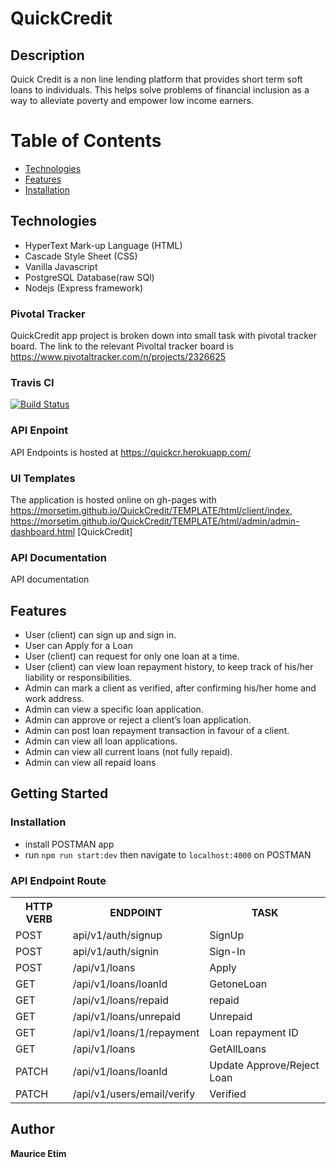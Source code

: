 # QuickCredit




## Description
Quick Credit is a non line lending platform that provides short term soft loans to individuals. This helps solve problems of financial inclusion as a way to alleviate poverty and empower low income earners.

# Table of Contents

 * [Technologies](#technologies)
 * [Features](#features)
 * [Installation](#installation)

## Technologies
* HyperText Mark-up Language (HTML)
* Cascade Style Sheet (CSS)
* Vanilla Javascript
* PostgreSQL Database(raw SQl)
* Nodejs (Express framework)

### Pivotal Tracker
QuickCredit app project is broken down into small task with pivotal tracker board. The link to the relevant Pivoltal tracker board is https://www.pivotaltracker.com/n/projects/2326625

### Travis CI
[![Build Status](https://travis-ci.com/Morsetim/QuickCredit.svg?branch=develop)](https://travis-ci.com/Morsetim/QuickCredit)

### API Enpoint
API Endpoints is hosted at https://quickcr.herokuapp.com/

### UI Templates
The application is hosted online on gh-pages with https://morsetim.github.io/QuickCredit/TEMPLATE/html/client/index,
https://morsetim.github.io/QuickCredit/TEMPLATE/html/admin/admin-dashboard.html
 [QuickCredit] 

### API Documentation
API documentation 


## Features
- User (client) can sign up and sign in.
- User can Apply for a Loan
- User (client) can request for only one loan at a time.
- User (client) can view loan repayment history, to keep track of his/her liability or
responsibilities.
- Admin can mark a client as verified, after confirming his/her home and work address.
- Admin can view a specific loan application.
- Admin can approve or reject a client’s loan application.
- Admin can post loan repayment transaction in favour of a client.
- Admin can view all loan applications.
- Admin can view all current loans (not fully repaid).
- Admin can view all repaid loans

## Getting Started
### Installation
- install POSTMAN app
- run `npm run start:dev` then navigate to `localhost:4000` on POSTMAN


### API Endpoint Route 
<table>
<tr><th>HTTP VERB</th><th>ENDPOINT</th><th>TASK</th></tr>

<tr><td>POST</td> <td>api/v1/auth/signup</td> <td> SignUp </td></tr>

<tr><td>POST</td> <td>api/v1/auth/signin</td> <td> Sign-In </td></tr>

<tr><td>POST</td> <td>/api/v1/loans</td> <td> Apply </td></tr>

<tr><td>GET</td> <td>/api/v1/loans/loanId</td> <td> GetoneLoan </td></tr>

<tr><td>GET</td> <td>/api/v1/loans/repaid</td> <td> repaid </td></tr>

<tr><td>GET</td> <td>/api/v1/loans/unrepaid</td> <td> Unrepaid </td></tr>

<tr><td>GET</td> <td>/api/v1/loans/1/repayment</td> <td> Loan repayment ID</td></tr>

<tr><td>GET</td> <td>/api/v1/loans</td> <td> GetAllLoans</td></tr>

<tr><td>PATCH</td> <td>/api/v1/loans/loanId</td> <td> Update Approve/Reject Loan</td></tr>

<tr><td>PATCH</td> <td>/api/v1/users/email/verify</td> <td>Verified</td></tr>






</table>

## Author
**Maurice Etim**  
